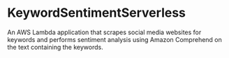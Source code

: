 # KeywordSentimentServerless

An AWS Lambda application that scrapes social media websites for keywords and performs sentiment analysis using Amazon Comprehend on the text containing the keywords.
